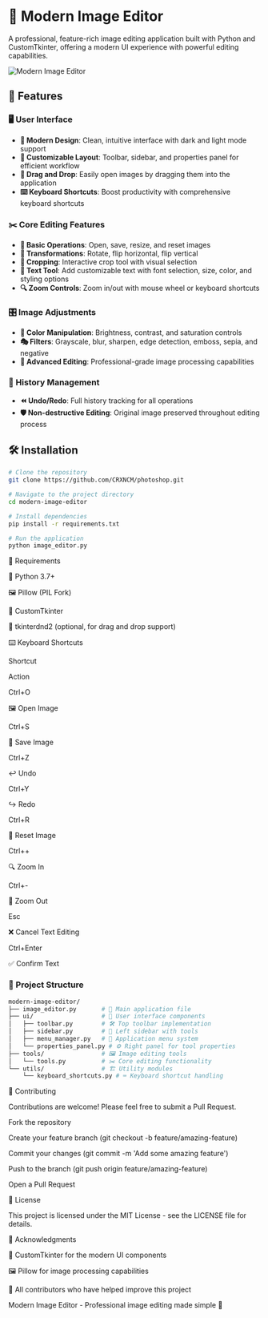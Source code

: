 # 🎨 Modern Image Editor

A professional, feature-rich image editing application built with Python and CustomTkinter, offering a modern UI experience with powerful editing capabilities.

![Modern Image Editor](https://via.placeholder.com/800x450?text=Modern+Image+Editor)

## 🚀 Features

### 🖥️ User Interface

- **🎨 Modern Design**: Clean, intuitive interface with dark and light mode support
- **🔧 Customizable Layout**: Toolbar, sidebar, and properties panel for efficient workflow
- **📂 Drag and Drop**: Easily open images by dragging them into the application
- **⌨️ Keyboard Shortcuts**: Boost productivity with comprehensive keyboard shortcuts

### ✂️ Core Editing Features

- **📁 Basic Operations**: Open, save, resize, and reset images
- **🔄 Transformations**: Rotate, flip horizontal, flip vertical
- **📐 Cropping**: Interactive crop tool with visual selection
- **📝 Text Tool**: Add customizable text with font selection, size, color, and styling options
- **🔍 Zoom Controls**: Zoom in/out with mouse wheel or keyboard shortcuts

### 🎛️ Image Adjustments

- **🌈 Color Manipulation**: Brightness, contrast, and saturation controls
- **🎭 Filters**: Grayscale, blur, sharpen, edge detection, emboss, sepia, and negative
- **🔬 Advanced Editing**: Professional-grade image processing capabilities

### 🔄 History Management

- **⏪ Undo/Redo**: Full history tracking for all operations
- **🛡️ Non-destructive Editing**: Original image preserved throughout editing process

## 🛠️ Installation

```bash
# Clone the repository
git clone https://github.com/CRXNCM/photoshop.git

# Navigate to the project directory
cd modern-image-editor

# Install dependencies
pip install -r requirements.txt

# Run the application
python image_editor.py
```

📌 Requirements

🐍 Python 3.7+

🖼️ Pillow (PIL Fork)

🎨 CustomTkinter

📂 tkinterdnd2 (optional, for drag and drop support)

⌨️ Keyboard Shortcuts

Shortcut

Action

Ctrl+O

🖼️ Open Image

Ctrl+S

💾 Save Image

Ctrl+Z

↩️ Undo

Ctrl+Y

↪️ Redo

Ctrl+R

🔄 Reset Image

Ctrl++

🔍 Zoom In

Ctrl+-

🔎 Zoom Out

Esc

❌ Cancel Text Editing

Ctrl+Enter

✅ Confirm Text

### 📂 Project Structure
```bash
modern-image-editor/
├── image_editor.py       # 🎯 Main application file
├── ui/                   # 🎨 User interface components
│   ├── toolbar.py        # 🛠️ Top toolbar implementation
│   ├── sidebar.py        # 📂 Left sidebar with tools
│   ├── menu_manager.py   # 📜 Application menu system
│   └── properties_panel.py # ⚙️ Right panel for tool properties
├── tools/                # 🖼️ Image editing tools
│   └── tools.py          # ✂️ Core editing functionality
└── utils/                # 🏗️ Utility modules
    └── keyboard_shortcuts.py # ⌨️ Keyboard shortcut handling

```
🤝 Contributing

Contributions are welcome! Please feel free to submit a Pull Request.

Fork the repository

Create your feature branch (git checkout -b feature/amazing-feature)

Commit your changes (git commit -m 'Add some amazing feature')

Push to the branch (git push origin feature/amazing-feature)

Open a Pull Request

📜 License

This project is licensed under the MIT License - see the LICENSE file for details.

🙌 Acknowledgments

🎨 CustomTkinter for the modern UI components

🖼️ Pillow for image processing capabilities

🌟 All contributors who have helped improve this project

Modern Image Editor - Professional image editing made simple 🚀